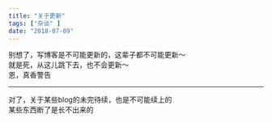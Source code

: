 ```yaml
---
title: "关于更新"
tags: ["杂谈" ]
date: "2018-07-09"
---
```


<!--more-->

别想了，写博客是不可能更新的，这辈子都不可能更新～  
就是死，从这儿跳下去，也不会更新～  
恩，真香警告  

---

对了，关于某些blog的未完待续，也是不可能续上的  
某些东西断了是长不出来的  